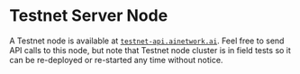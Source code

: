 # Testnet Server Node

A Testnet node is available at [`testnet-api.ainetwork.ai`](https://testnet-api.ainetwork.ai). Feel free to send API calls to this node, but note that Testnet node cluster is in field tests so it can be re-deployed or re-started any time without notice.

